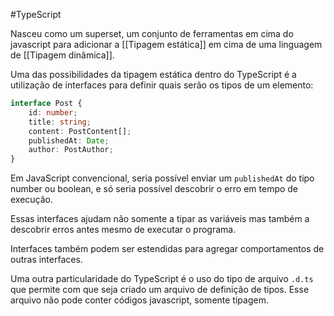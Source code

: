 
#TypeScript

Nasceu como um superset, um conjunto de ferramentas em cima do javascript para adicionar a [[Tipagem estática]] em cima de uma linguagem de [[Tipagem dinâmica]].

Uma das possibilidades da tipagem estática dentro do TypeScript é a utilização de interfaces para definir quais serão os tipos de um elemento:

```typescript
interface Post {
    id: number;
    title: string;
    content: PostContent[];
    publishedAt: Date;
    author: PostAuthor;
}
```

Em JavaScript convencional, seria possível enviar um `publishedAt` do tipo number ou boolean, e só seria possível descobrir o erro em tempo de execução. 

Essas interfaces ajudam não somente a tipar as variáveis mas também a descobrir erros antes mesmo de executar o programa.

Interfaces também podem ser estendidas para agregar comportamentos de outras interfaces.

Uma outra particularidade do TypeScript é o uso do tipo de arquivo `.d.ts` que permite com que seja criado um arquivo de definição de tipos. Esse arquivo não pode conter códigos javascript, somente tipagem.